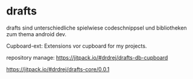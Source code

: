 # drafts
drafts sind unterschiedliche spielwiese codeschnippsel und bibliotheken zum thema android dev.


Cupboard-ext: Extensions vor cupboard for my projects.

repository manage:
https://jitpack.io/#drdrej/drafts-db-cupboard

https://jitpack.io/#drdrej/drafts-core/0.0.1
